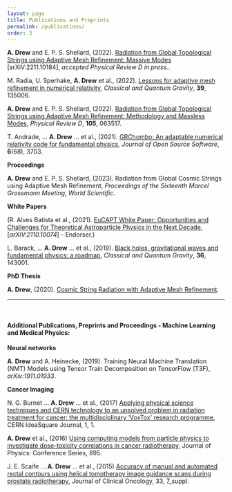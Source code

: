 ```yaml
---
layout: page
title: Publications and Preprints
permalink: /publications/
order: 3
---
```


**A. Drew** and E. P. S. Shellard, (2022). [Radiation from Global Topological Strings using Adaptive Mesh Refinement: Massive Modes](https://arxiv.org/abs/2211.10184) [arXiV:2211.10184], _accepted Physical Review D in press._. 

M. Radia, U. Sperhake, **A. Drew** et al., (2022). [Lessons for adaptive mesh refinement in numerical relativity](https://iopscience.iop.org/article/10.1088/1361-6382/ac6fa9), _Classical and Quantum Gravity_, **39**, 135006.

**A. Drew** and E. P. S. Shellard, (2022). [Radiation from Global Topological Strings using Adaptive Mesh Refinement: Methodology and Massless Modes](https://journals.aps.org/prd/abstract/10.1103/PhysRevD.105.063517), _Physical Review D_, **105**, 063517.

T. Andrade, ... **A. Drew** ... et al., (2021). [GRChombo: An adaptable numerical relativity code for fundamental physics](https://joss.theoj.org/papers/10.21105/joss.03703), _Journal of Open Source Software_, **6**(68), 3703.


__Proceedings__

**A. Drew** and E. P. S. Shellard, (2023). Radiation from Global Cosmic Strings using Adaptive Mesh Refinement, _Proceedings of the Sixteenth Marcel Grossmann Meeting_, _World Scientific_.

__White Papers__

(R. Alves Batista et al., (2021). [EuCAPT White Paper: Opportunities and Challenges for Theoretical Astroparticle Physics in the Next Decade](https://arxiv.org/abs/2110.10074), [*arXiV:2110.10074*] - Endorser.)

L. Barack, ... **A. Drew** ... et al., (2019). [Black holes, gravitational waves and fundamental physics: a roadmap](https://iopscience.iop.org/article/10.1088/1361-6382/ab0587), _Classical and Quantum Gravity_, **36**, 143001.

__PhD Thesis__

**A. Drew**, (2020). [Cosmic String Radiation with Adaptive Mesh Refinement](https://www.repository.cam.ac.uk/handle/1810/322596).

***

<br/>

#### Additional Publications, Preprints and Proceedings - Machine Learning and Medical Physics:

__Neural networks__

**A. Drew** and A. Heinecke, (2019). Training Neural Machine Translation (NMT) Models using Tensor Train Decomposition on TensorFlow (T3F), *arXiv:1911.01933*.

__Cancer Imaging__

N. G. Burnet ... **A. Drew** ... et al., (2017) [Applying physical science techniques and CERN technology to an unsolved problem in radiation treatment for cancer: the multidisciplinary ‘VoxTox’ research programme](https://e-publishing.cern.ch/index.php/CIJ/article/view/457), CERN IdeaSquare Journal, 1, 1.

**A. Drew** et al., (2016) [Using computing models from particle physics to investigate dose-toxicity correlations in cancer radiotherapy](https://iopscience.iop.org/article/10.1088/1742-6596/898/7/072048), Journal of Physics: Conference Series, 895.

J. E. Scaife ... **A. Drew** ... et al., (2015) [Accuracy of manual and automated rectal contours using helical tomotherapy image guidance scans during prostate radiotherapy](https://ascopubs.org/doi/abs/10.1200/jco.2015.33.7_suppl.94), Journal of Clinical Oncology, 33, 7_suppl.